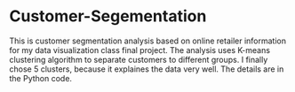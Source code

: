 # Customer-Segementation
This is customer segmentation analysis based on online retailer information for my data visualization class final project. The analysis uses K-means clustering algorithm to separate customers to different groups. I finally chose 5 clusters, because it explaines the data very well. The details are in the Python code. 
